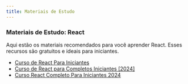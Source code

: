 ```yaml
---
title: Materiais de Estudo
---
```

### Materiais de Estudo: React

Aqui estão os materiais recomendados para você aprender React. Esses recursos são gratuitos e ideais para iniciantes.

- [Curso de React Para Iniciantes ](https://www.youtube.com/watch?v=hd2B7XQAFls)
- [Curso de React para Completos Iniciantes [2024]](https://www.youtube.com/watch?v=2RWsLmu8yVc)
- [Curso React Completo Para Iniciantes 2024](https://www.youtube.com/watch?v=-GPQNQzeO7M)